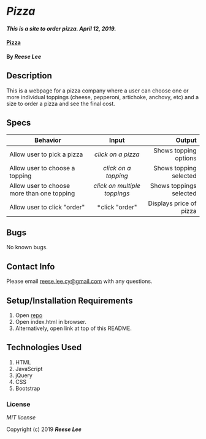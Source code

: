 # _Pizza_

#### _This is a site to order pizza. April 12, 2019._

#### [Pizza](https://reese-lee.github.io/pizza)

#### By _Reese Lee_

## Description

This is a webpage for a pizza company where a user can choose one or more individual toppings (cheese, pepperoni, artichoke, anchovy, etc) and a size to order a pizza and see the final cost.

## Specs

| Behavior | Input | Output |
| ------------- |:-------------:| -----:|
| Allow user to pick a pizza | *click on a pizza* | Shows topping options |
| Allow user to choose a topping | *click on a topping* | Shows topping selected |
| Allow user to choose more than one topping | *click on multiple toppings* | Shows toppings selected |
| Allow user to click "order" | *click "order" | Displays price of pizza |


## Bugs
No known bugs.

## Contact Info
Please email reese.lee.cy@gmail.com with any questions.

## Setup/Installation Requirements

1. Open [repo](https://github.com/reese-lee/pizza.git)
2. Open index.html in browser.
3. Alternatively, open link at top of this README.


## Technologies Used

1. HTML
2. JavaScript
3. jQuery
4. CSS
5. Bootstrap

### License

*MIT license*

Copyright (c) 2019 **_Reese Lee_**
